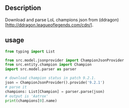 ## Description
Download and parse LoL champions json from (ddragon) [http://ddragon.leagueoflegends.com/cdn/].

## usage
``` sample.py
from typing import List

from src.model.jsonprovider import ChampionJsonProvider
from src.entity.champion import Champion
import src.model.parser as parser

# download champion status in patch 9.2.1.
json = ChampionJsonProvider().provide('9.2.1')
# parse it
champions: List[Champion] = parser.parse(json)
# output is 'Aatrox'
print(champions[0].name)

```